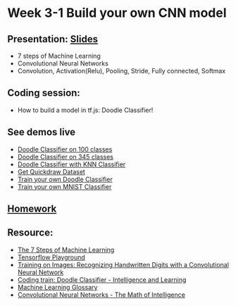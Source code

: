 # Week 3-1 Build your own CNN model

## Presentation: [Slides](https://docs.google.com/presentation/d/1YulUXpmTYr7NHLDPEP56eKYwneA53y9glgx6ZZ97fBM/edit?usp=sharing)
- 7 steps of Machine Learning
- Convolutional Neural Networks
- Convolution, Activation(Relu), Pooling, Stride, Fully connected, Softmax 

## Coding session:
- How to build a model in tf.js: Doodle Classifier!

## See demos live
- [Doodle Classifier on 100 classes](https://yining1023.github.io/machine-learning-for-the-web/week3-doodleclassifier/DoodleClassifier100/)
- [Doodle Classifier on 345 classes](https://yining1023.github.io/machine-learning-for-the-web/week3-doodleclassifier/DoodleClassifier345/)
- [Doodle Classifier with KNN Classifier](https://yining1023.github.io/machine-learning-for-the-web/week3-doodleclassifier/DoodleClassifier_KNN/)
- [Get Quickdraw Dataset](https://yining1023.github.io/machine-learning-for-the-web/week3-doodleclassifier/GetQuickdrawData/)
- [Train your own Doodle Classifier](https://yining1023.github.io/machine-learning-for-the-web/week3-doodleclassifier/TrainDoodleClassifier)
- [Train your own MNIST Classifier](https://yining1023.github.io/machine-learning-for-the-web/week3-doodleclassifier/TrainMNIST)

## [Homework](https://github.com/yining1023/machine-learning-for-the-web/wiki/Week-3-2019-Spring)

## Resource:
- [The 7 Steps of Machine Learning](https://youtu.be/nKW8Ndu7Mjw)
- [Tensorflow Playground](https://playground.tensorflow.org)
- [Training on Images: Recognizing Handwritten Digits with a Convolutional Neural Network](https://js.tensorflow.org/tutorials/mnist.html)
- [Coding train: Doodle Classifier - Intelligence and Learning](https://www.youtube.com/watch?v=pqY_Tn2SIVA&list=PLRqwX-V7Uu6Zs14zKVuTuit6jApJgoYZQ)
- [Machine Learning Glossary](https://developers.google.com/machine-learning/glossary)
- [Convolutional Neural Networks - The Math of Intelligence](https://youtu.be/FTr3n7uBIuE)
